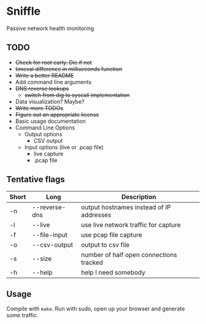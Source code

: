 # Sniffle

Passive network health monitoring

## TODO

* ~~Check for root early. Die if not~~
* ~~timeval difference in milliseconds function~~
* ~~Write a better README~~
* Add command line arguments
* ~~DNS reverse lookups~~
    * ~~switch from dig to syscall implementation~~
* Data visualization? Maybe?
* ~~Write more TODOs~~
* ~~Figure out an appropriate license~~
* Basic usage documentation
* Command Line Options
    * Output options
        * CSV output
    * Input options (live or .pcap file)
        * live capture
        * .pcap file

## Tentative flags

| Short 	| Long          	| Description                              	|
|-------	|---------------	|------------------------------------------	|
| -n    	| --reverse-dns 	| output hostnames instead of IP addresses 	|
| -l    	| --live        	| use live network traffic for capture     	|
| -f    	| --file-input  	| use pcap file capture                    	|
| -o    	| --csv-output  	| output to csv file                       	|
| -s    	| --size        	| number of half open connections tracked  	|
| -h    	| --help        	| help I need somebody                     	|  

## Usage

Compile with `make`. Run with sudo, open up your browser and generate
some traffic.
